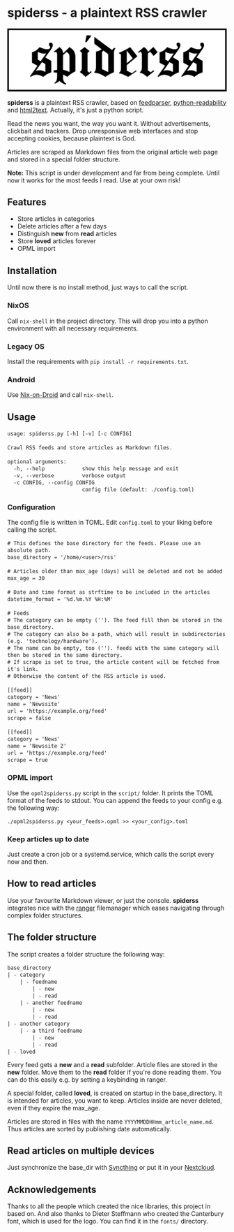 # spiderss - a plaintext RSS crawler

![spiderss logo](images/logo.png)

__spiderss__ is a plaintext RSS crawler, based on [feedparser](https://github.com/kurtmckee/feedparser), [python-readability](https://github.com/buriy/python-readability) and [html2text](https://github.com/Alir3z4/html2text).
Actually, it's just a python script.

Read the news you want, the way you want it.
Without advertisements, clickbait and trackers.
Drop unresponsive web interfaces and stop accepting cookies, because plaintext is God.

Articles are scraped as Markdown files from the original article web page and stored in a special folder structure.

__Note:__ This script is under development and far from being complete.
Until now it works for the most feeds I read.
Use at your own risk!

## Features

- Store articles in categories
- Delete articles after a few days
- Distinguish __new__ from __read__ articles
- Store __loved__ articles forever
- OPML import

## Installation

Until now there is no install method, just ways to call the script.

### NixOS

Call `nix-shell` in the project directory. This will drop you into a python environment with all necessary requirements.

### Legacy OS

Install the requirements with `pip install -r requirements.txt`.

### Android

Use [Nix-on-Droid](https://github.com/t184256/nix-on-droid) and call `nix-shell`.

## Usage

```
usage: spiderss.py [-h] [-v] [-c CONFIG]

Crawl RSS feeds and store articles as Markdown files.

optional arguments:
  -h, --help            show this help message and exit
  -v, --verbose         verbose output
  -c CONFIG, --config CONFIG
                        config file (default: ./config.toml)
```

### Configuration

The config file is written in TOML.
Edit `config.toml` to your liking before calling the script.

```
# This defines the base directory for the feeds. Please use an absolute path.
base_directory = '/home/<user>/rss'

# Articles older than max_age (days) will be deleted and not be added
max_age = 30

# Date and time format as strftime to be included in the articles
datetime_format = '%d.%m.%Y %H:%M'

# Feeds
# The category can be empty (''). The feed fill then be stored in the base_directory.
# The category can also be a path, which will result in subdirectories (e.g. 'technology/hardware').
# The name can be empty, too (''). feeds with the same category will then be stored in the same directory.
# If scrape is set to true, the article content will be fetched from it's link.
# Otherwise the content of the RSS article is used.

[[feed]]
category = 'News'
name = 'Newssite'
url = 'https://example.org/feed'
scrape = false

[[feed]]
category = 'News'
name = 'Newssite 2'
url = 'https://example.org/feed'
scrape = true
```

### OPML import

Use the `opml2spiderss.py` script in the `script/` folder.
It prints the TOML format of the feeds to stdout.
You can append the feeds to your config e.g. the following way:

```
./opml2spiderss.py <your_feeds>.opml >> <your_config>.toml
```

### Keep articles up to date

Just create a cron job or a systemd.service, which calls the script every now and then. 

## How to read articles

Use your favourite Markdown viewer, or just the console.
__spiderss__ integrates nice with the [ranger](https://github.com/ranger/ranger) filemanager which eases navigating through complex folder structures.

## The folder structure

The script creates a folder structure the following way:

```
base_directory
| - category
    | - feedname
        | - new
        | - read
    | - another feedname
        | - new
        | - read
| - another category
    | - a third feedname
        | - new
        | - read
| - loved
```

Every feed gets a __new__ and a __read__ subfolder.
Article files are stored in the __new__ folder.
Move them to the __read__ folder if you're done reading them.
You can do this easily e.g. by setting a keybinding in ranger.

A special folder, called __loved__, is created on startup in the base_directory.
It is intended for articles, you want to keep.
Articles inside are never deleted, even if they expire the max_age.

Articles are stored in files with the name `YYYYMMDDHHmm_article_name.md`.
Thus articles are sorted by publishing date automatically.

## Read articles on multiple devices

Just synchronize the base_dir with [Syncthing](https://syncthing.net/) or put it in your [Nextcloud](https://nextcloud.com/).

## Acknowledgements

Thanks to all the people which created the nice libraries, this project in based on.
And also thanks to Dieter Steffmann who created the Canterbury font, which is used for the logo.
You can find it in the `fonts/` directory.
